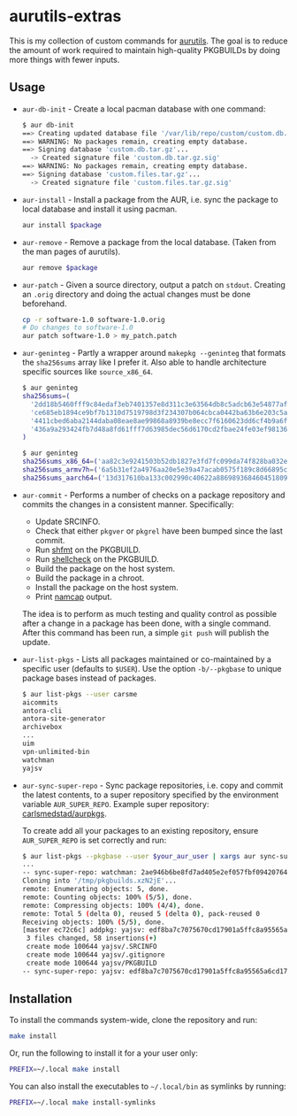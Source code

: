 # aurutils-extras

This is my collection of custom commands for
[aurutils](https://github.com/AladW/aurutils). The goal is to reduce the amount
of work required to maintain high-quality PKGBUILDs by doing more things with
fewer inputs.

## Usage

* `aur-db-init` - Create a local pacman database with one command:

  ```sh
  $ aur db-init
  ==> Creating updated database file '/var/lib/repo/custom/custom.db.tar.gz'
  ==> WARNING: No packages remain, creating empty database.
  ==> Signing database 'custom.db.tar.gz'...
    -> Created signature file 'custom.db.tar.gz.sig'
  ==> WARNING: No packages remain, creating empty database.
  ==> Signing database 'custom.files.tar.gz'...
    -> Created signature file 'custom.files.tar.gz.sig'
  ```

* `aur-install` - Install a package from the AUR, i.e. sync the package to
  local database and install it using pacman.

  ```sh
  aur install $package
  ```

* `aur-remove` - Remove a package from the local database. (Taken from the man
  pages of aurutils).

  ```sh
  aur remove $package
  ```

* `aur-patch` - Given a source directory, output a patch on `stdout`. Creating
  an `.orig` directory and doing the actual changes must be done beforehand.

  ```sh
  cp -r software-1.0 software-1.0.orig
  # Do changes to software-1.0
  aur patch software-1.0 > my_patch.patch
  ```

* `aur-geninteg` - Partly a wrapper around `makepkg --geninteg` that formats
  the `sha256sums` array like I prefer it. Also able to handle architecture
  specific sources like `source_x86_64`.

  ```sh
  $ aur geninteg
  sha256sums=(
    '2dd18b5460fff9c84edaf3eb7401357e8d311c3e63564db8c5adcb63e54877af'
    'ce685eb1894ce9bf7b1310d7519798d3f234307b064cbca0442ba63b6e203c5a'
    '4411cbed6aba2144daba08eae8ae99868a8939be8ecc7f6160623dd6cf4b9a6f'
    '436a9a293424fb7d48a8fd61fff7d63985dec56d6170cd2fbae24fe03ef98136'
  )
  ```

  ```sh
  $ aur geninteg
  sha256sums_x86_64=('aa82c3e9241503b52db1827e3fd7fc099da74f828ba032e9b726e50c72b4bee5')
  sha256sums_armv7h=('6a5b31ef2a4976aa20e5e39a47acab0575f189c8d66895c0e341d6e2a6442681')
  sha256sums_aarch64=('13d317610ba133c002990c40622a886989368460451809861f378c25730989f4')
  ```

* `aur-commit` - Performs a number of checks on a package repository and
  commits the changes in a consistent manner. Specifically:

  * Update SRCINFO.
  * Check that either `pkgver` or `pkgrel` have been bumped since the last
    commit.
  * Run [shfmt](https://github.com/mvdan/sh) on the PKGBUILD.
  * Run [shellcheck](https://github.com/koalaman/shellcheck) on the PKGBUILD.
  * Build the package on the host system.
  * Build the package in a chroot.
  * Install the package on the host system.
  * Print [namcap](https://wiki.archlinux.org/title/Namcap) output.

  The idea is to perform as much testing and quality control as possible after
  a change in a package has been done, with a single command. After this
  command has been run, a simple `git push` will publish the update.

* `aur-list-pkgs` - Lists all packages maintained or co-maintained by a
  specific user (defaults to `$USER`). Use the option `-b/--pkgbase` to unique
  package bases instead of packages.

  ```sh
  $ aur list-pkgs --user carsme
  aicommits
  antora-cli
  antora-site-generator
  archivebox
  ...
  uim
  vpn-unlimited-bin
  watchman
  yajsv
  ```

* `aur-sync-super-repo` - Sync package repositories, i.e. copy and commit the
  latest contents, to a super repository specified by the environment variable
  `AUR_SUPER_REPO`. Example super repository: [carlsmedstad/aurpkgs][].

  To create add all your packages to an existing repository, ensure
  `AUR_SUPER_REPO` is set correctly and run:

  ```sh
  $ aur list-pkgs --pkgbase --user $your_aur_user | xargs aur sync-super-repo
  ...
  -- sync-super-repo: watchman: 2ae946b6be8fd7ad405e2ef057fbf09420764cfd: added package
  Cloning into '/tmp/pkgbuilds.xzN2jE'...
  remote: Enumerating objects: 5, done.
  remote: Counting objects: 100% (5/5), done.
  remote: Compressing objects: 100% (4/4), done.
  remote: Total 5 (delta 0), reused 5 (delta 0), pack-reused 0
  Receiving objects: 100% (5/5), done.
  [master ec72c6c] addpkg: yajsv: edf8ba7c7075670cd17901a5ffc8a95565a6cd17
   3 files changed, 58 insertions(+)
   create mode 100644 yajsv/.SRCINFO
   create mode 100644 yajsv/.gitignore
   create mode 100644 yajsv/PKGBUILD
  -- sync-super-repo: yajsv: edf8ba7c7075670cd17901a5ffc8a95565a6cd17: added package
  ```

[carlsmedstad/aurpkgs]: https://github.com/carlsmedstad/aurpkgs

## Installation

To install the commands system-wide, clone the repository and run:

```sh
make install
```

Or, run the following to install it for a your user only:

```sh
PREFIX=~/.local make install
```

You can also install the executables to `~/.local/bin` as symlinks by running:

```sh
PREFIX=~/.local make install-symlinks
```
